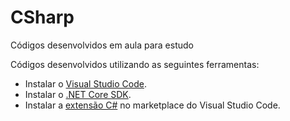 # CSharp


Códigos desenvolvidos em aula para estudo

Códigos desenvolvidos utilizando as seguintes ferramentas:

* Instalar o [Visual Studio Code](https://code.visualstudio.com/).
* Instalar o [.NET Core SDK](https://www.microsoft.com/net/download/core).
* Instalar a [extensão C#](https://marketplace.visualstudio.com/items?itemName=ms-vscode.csharp) no marketplace do Visual Studio Code.
